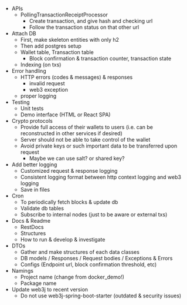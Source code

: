* APIs
  * PollingTransactionReceiptProcessor
    * Create transaction, and give hash and checking url
    * Follow the transaction status on that other url
* Attach DB
  * First, make skeleton entities with only h2
  * Then add postgres setup
  * Wallet table, Transaction table
    * Block confirmation & transaction counter, transaction state
  * Indexing (on txs)
* Error handling
    * HTTP errors (codes & messages) & responses
      * invalid request
      * web3 exception
    * proper logging
* Testing
    * Unit tests
    * Demo interface (HTML or React SPA)
* Crypto protocols
    * Provide full access of their wallets to users (i.e. can be reconstructed in other services if desired)
    * Server should not be able to take control of the wallet
    * Avoid private keys or such important data to be transferred upon request
      * Maybe we can use salt? or shared key?
* Add better logging
    * Customized request & response logging
    * Consistent logging format between http context logging and web3 logging
    * Save in files
* Cron
  * To periodically fetch blocks & update db
  * Validate db tables
  * Subscribe to internal nodes (just to be aware or external txs)
* Docs & Readme
  * RestDocs
  * Structures
  * How to run & develop & investigate
* DTOs
  * Gather and make structures of each data classes
  * DB models / Responses / Request bodies / Exceptions & Errors
  * Configs (Endpoint url, block confirmation threshold, etc)
* Namings
  * Project name (change from docker_demo!)
  * Package name
* Update web3j to recent version
  * Do not use web3j-spring-boot-starter (outdated & security issues)